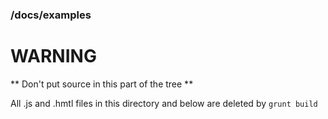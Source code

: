 ### /docs/examples

# WARNING

** Don't put source in this part of the tree **

All .js and .hmtl files in this directory and below are deleted by `grunt build`

